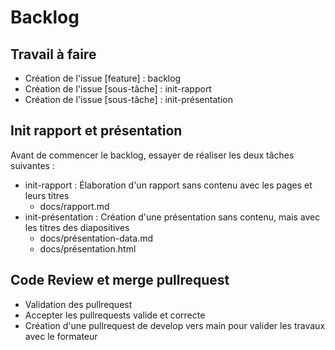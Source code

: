 # Backlog
## Travail à faire
- Création de l'issue [feature] : backlog
- Création de l'issue [sous-tâche] : init-rapport
- Création de l'issue [sous-tâche] : init-présentation

## Init rapport et présentation
Avant de commencer le backlog, essayer de réaliser les deux tâches suivantes :
- init-rapport : Élaboration d'un rapport sans contenu avec les pages et leurs titres
  - docs/rapport.md
- init-présentation : Création d'une présentation sans contenu, mais avec les titres des  diapositives
  - docs/présentation-data.md
  - docs/présentation.html

## Code Review et merge pullrequest
- Validation des pullrequest
- Accepter les pullrequests valide et correcte
- Création d'une pullrequest de develop vers main pour valider les travaux avec le formateur
